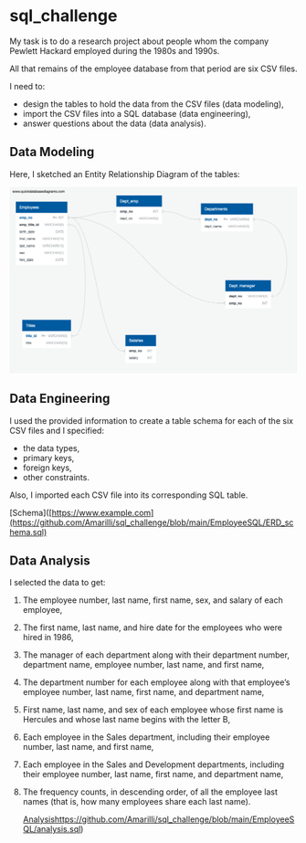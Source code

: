 # sql_challenge

My task is to do a research project about people whom the company Pewlett Hackard employed during the 1980s and 1990s. 

All that remains of the employee database from that period are six CSV files.

I need to:
 - design the tables to hold the data from the CSV files (data modeling),
 -  import the CSV files into a SQL database (data engineering),
 -  answer questions about the data (data analysis).

## Data Modeling

Here, I sketched an Entity Relationship Diagram of the tables:

![erd](https://github.com/Amarilli/sql_challenge/blob/main/EmployeeSQL/QuickDBD-Entity%20Relationship%20Diagram%20of%20the%20tables.png)

## Data Engineering

I used the provided information to create a table schema for each of the six CSV files and I specified:

- the data types,
- primary keys,
- foreign keys,
- other constraints.

Also, I imported each CSV file into its corresponding SQL table.

[Schema]([https://www.example.com](https://github.com/Amarilli/sql_challenge/blob/main/EmployeeSQL/ERD_schema.sql)

## Data Analysis

I selected the data to get:

1. The employee number, last name, first name, sex, and salary of each employee,
   
2. The first name, last name, and hire date for the employees who were hired in 1986,
   
3. The manager of each department along with their department number, department name, employee number, last name, and first name,

   
4. The department number for each employee along with that employee’s employee number, last name, first name, and department name,

5. First name, last name, and sex of each employee whose first name is Hercules and whose last name begins with the letter B,

6. Each employee in the Sales department, including their employee number, last name, and first name,

7. Each employee in the Sales and Development departments, including their employee number, last name, first name, and department name,

8. The frequency counts, in descending order, of all the employee last names (that is, how many employees share each last name).

   [Analysis](https://github.com/Amarilli/sql_challenge/blob/main/EmployeeSQL/analysis.sql)https://github.com/Amarilli/sql_challenge/blob/main/EmployeeSQL/analysis.sql)
